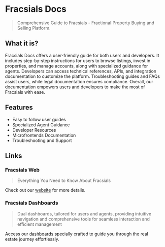 # Fracsials Docs

> Comprehensive Guide to Fracsials - Fractional Property Buying and Selling Platform.

## What it is?

Fracsials Docs offers a user-friendly guide for both users and developers. It includes step-by-step instructions for users to browse listings, invest in properties, and manage accounts, along with specialized guidance for agents. Developers can access technical references, APIs, and integration documentation to customize the platform. Troubleshooting guides and FAQs assist users, while legal documentation ensures compliance. Overall, our documentation empowers users and developers to make the most of Fracsials with ease.


## Features
* Easy to follow user guides
* Specialized Agent Guidance
* Developer Resources
* Microfrontends Documentation
* Troubleshooting and Support

## Links

### Fracsials Web 
>Everything You Need to Know About Fracsials

Check out our [website](https://fracsials.metricrealties.com/) for more details.

### Fracsials Dashboards
>Dual dashboards, tailored for users and agents, providing intuitive navigation and comprehensive tools for seamless interaction and efficient management

Access our [dashboards](https://investor-fracsials.metricrealties.com/#/home) specially crafted to guide you through the real estate journey effortlessly.


